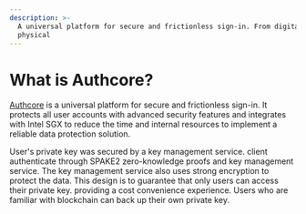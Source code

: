 ```yaml
---
description: >-
  A universal platform for secure and frictionless sign-in. From digital to
  physical
---
```


# What is Authcore?

[Authcore](https://authcore.io/) is a universal platform for secure and frictionless sign-in. It protects all user accounts with advanced security features and integrates with Intel SGX to reduce the time and internal resources to implement a reliable data protection solution.

User's private key was secured by a key management service. client authenticate through SPAKE2 zero-knowledge proofs and key management service. The key management service also uses strong encryption to protect the data. This design is to guarantee that only users can access their private key. providing a cost convenience experience. Users who are familiar with blockchain can back up their own private key.

